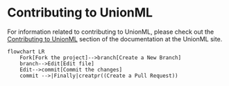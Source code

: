 # Contributing to UnionML

For information related to contributing to UnionML, please check out the [Contributing to UnionML](https://unionml.readthedocs.io/en/stable/contributing_guide.html) section of the documentation at the UnionML site.


```mermaid
flowchart LR
    Fork[Fork the project]-->branch[Create a New Branch]
    branch-->Edit[Edit file]
    Edit-->commit[Commit the changes]
    commit -->|Finally|creatpr((Create a Pull Request))
    
 ```
